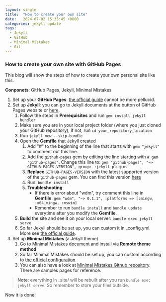 ```yaml
---
layout: single
title:  "How to create your own site"
date:   2024-07-02 15:35:45 +0800
categories: jekyll update
tags:
  - Jekyll
  - GitHub
  - Minimal Mistakes
  - Git
---
```

### How to create your own site with GitHub Pages
This blog will show the steps of how to create your own personal site like this.

**Conponets**: GitHub Pages, Jekyll, Minimal Mistakes
1. Set up your **GitHub Pages**: [the official guide](https://pages.github.com/) cannot be more pellucid.
2. Set up **Jekyll**: you can go to Jekyll documents at the button of GitHub Pages website or [here](https://jekyllrb.com/docs/).
    1. Follow the steps in **Prerequisites** and run `gem install jekyll bundler`
    2. Make sure you are in your local project folder (where you just cloned your GitHub repository), if not, run `cd your_repository_location`
    3. Run `jekyll new --skip-bundle`
    4. Open the **Gemfile** that Jekyll created
        1. Add "#" to the beginning of the line that starts with `gem "jekyll"` to comment out this line.
        2. Add the `github-pages` gem by editing the line starting with `# gem "github-pages"`. Change this line to: `gem "github-pages", "~> GITHUB-PAGES-VERSION", group: :jekyll_plugins`
        3. **Replace** `GITHUB-PAGES-VERSION` with the latest supported version of the `github-pages` gem. You can find this version [here](https://pages.github.com/versions/)
        4. Run: `bundle install`
        5. **Troubleshooting**: 
            - If there is error about "wdm", try comment this line in **Gemfile**: `gem "wdm", "~> 0.1.1", :platforms => [:mingw, :x64_mingw, :mswin]`
            - Remember to run `bundle install` and `bundle update` everytime after you modify the **Gemfile**.
    5. **Build** the site and see it on your local server: `bundle exec jekyll serve`
    6. So far Jekyll should be set up, you can custom it in \_config.yml. More see [the official guide](https://docs.github.com/en/pages/setting-up-a-github-pages-site-with-jekyll/creating-a-github-pages-site-with-jekyll).
3. Set up **Minimal Mistakes** (a Jekyll theme)
    1. Go to [Minimal Mistakes document](https://mmistakes.github.io/minimal-mistakes/docs/quick-start-guide/) and install via **Remote theme method**
    2. So far Minimal Mistakes should be set up, you can custom according to [the official configuration](https://mmistakes.github.io/minimal-mistakes/docs/configuration/).
    3. You can also have a look at [Minimal Mistakes Github repository](https://docs.github.com/en/pages/setting-up-a-github-pages-site-with-jekyll/creating-a-github-pages-site-with-jekyll). There are samples pages for reference.

>**Note**: everything in \_site/ will be rebuilt after you run `bundle exec jekyll serve`. So remember to store your files outside.

Now it is done!
